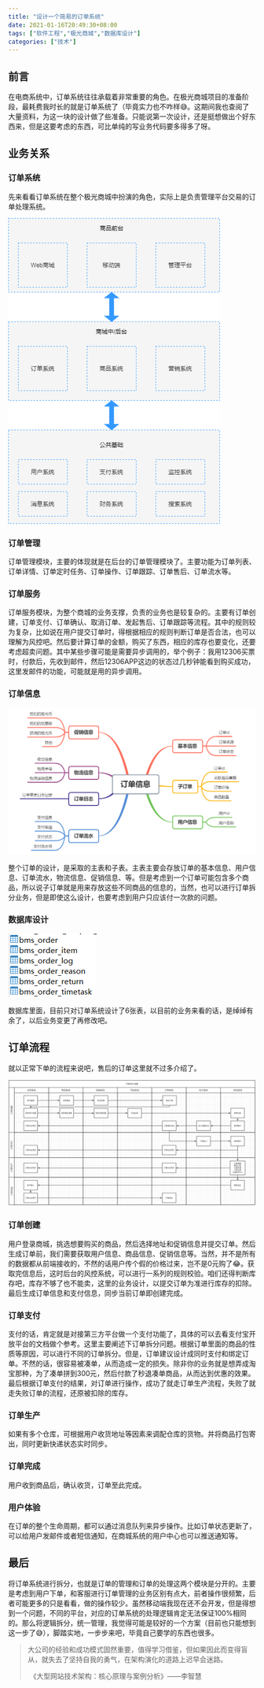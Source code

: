 ```yaml
---
title: "设计一个简易的订单系统"
date: 2021-01-16T20:49:30+08:00
tags: ["软件工程","极光商城","数据库设计"]
categories: ["技术"]
---
```


## 前言

在电商系统中，订单系统往往承载着非常重要的角色。在极光商城项目的准备阶段，最耗费我时长的就是订单系统了（毕竟实力也不咋样😅。这期间我也查阅了大量资料，为这一块的设计做了些准备。只能说第一次设计，还是挺想做出个好东西来，但是这要考虑的东西，可比单纯的写业务代码要多得多了呀。

## 业务关系

### 订单系统

先来看看订单系统在整个极光商城中扮演的角色，实际上是负责管理平台交易的订单处理系统。

![](/images/tech/2021/design-order/design_oeder001.png)

### 订单管理

订单管理模块，主要的体现就是在后台的订单管理模块了。主要功能为订单列表、订单详情、订单定时任务、订单操作、订单跟踪、订单售后、订单流水等。

### 订单服务

订单服务模块，为整个商城的业务支撑，负责的业务也是较复杂的。主要有订单创建，订单支付、订单确认、取消订单、发起售后、订单跟踪等流程。其中的规则较为复杂，比如说在用户提交订单时，得根据相应的规则判断订单是否合法，也可以理解为风控吧。然后要计算订单的金额，购买了东西，相应的库存也要变化，还要考虑超卖问题。其中某些步骤可能是需要异步调用的，举个例子：我用12306买票时，付款后，先收到邮件，然后12306APP这边的状态过几秒钟能看到购买成功，这里发邮件的功能，可能就是用的异步调用。

### 订单信息

![](/images/tech/2021/design-order/design_oeder002.png)

整个订单的设计，是采取的主表和子表。主表主要会存放订单的基本信息、用户信息、订单流水，物流信息、促销信息、等。但是考虑到一个订单可能包含多个商品，所以说子订单就是用来存放这些不同商品的信息的，当然，也可以进行订单拆分业务，但是即使这么设计，也要考虑到用户只应该付一次款的问题。

### 数据库设计

![](/images/tech/2021/design-order/design_oeder003.png)

数据库里面，目前只对订单系统设计了6张表，以目前的业务来看的话，是绰绰有余了，以后业务变更了再修改吧。

## 订单流程

就以正常下单的流程来说吧，售后的订单这里就不过多介绍了。

![](/images/tech/2021/design-order/design_oeder004.png)

### 订单创建

用户登录商城，挑选想要购买的商品，然后选择地址和促销信息并提交订单。然后生成订单前，我们需要获取用户信息、商品信息、促销信息等。当然，并不是所有的数据都从前端接收的，不然的话用户传个假的价格过来，岂不是0元购了😂。获取完信息后，这时后台的风控系统，可以进行一系列的规则校验。咱们还得判断库存吧，库存不够了也不能卖，这里的业务设计，以提交订单为准进行库存的扣除。最后生成订单信息和支付信息，同步当前订单即创建完成。

### 订单支付

支付的话，肯定就是对接第三方平台做一个支付功能了，具体的可以去看支付宝开放平台的文档做个参考。这里主要阐述下订单拆分问题。根据订单里面的商品的性质等原因，可以进行不同的订单拆分。但是，订单建议设计成同时支付和绑定订单。不然的话，很容易被凑单，从而造成一定的损失。除非你的业务就是想弄成淘宝那种，为了凑单拼到300元，然后付款了秒退凑单商品，从而达到优惠的效果。最后根据订单支付的结果，对订单进行操作，成功了就走订单生产流程，失败了就走失败订单的流程，还原被扣除的库存。

### 订单生产

如果有多个仓库，可根据用户收货地址等因素来调配仓库的货物。并将商品打包寄出，同时更新快递状态实时同步。

### 订单完成

用户收到商品后，确认收货，订单至此完成。

### 用户体验

在订单的整个生命周期，都可以通过消息队列来异步操作。比如订单状态更新了，可以给用户发邮件或者短信通知，在商城系统的用户中心也可以推送通知等。

## 最后

将订单系统进行拆分，也就是订单的管理和订单的处理这两个模块是分开的。主要是考虑到用户下单，和客服进行订单管理的业务区别有点大，前者操作很频繁，后者可能更多的只是看看，做的操作较少。虽然移动端我现在还不会开发，但是得想到一个问题，不同的平台，对应的订单系统的处理逻辑肯定无法保证100%相同的。那么将逻辑拆分，统一管理，我觉得可能是较好的一个方案（目前也只能想到这一步了😅），脚踏实地，一步步来吧，毕竟自己要学的东西也很多。

> 大公司的经验和成功模式固然重要，值得学习借鉴，但如果因此而变得盲从，就失去了坚持自我的勇气，在架构演化的道路上迟早会迷路。	
>
> ​				《大型网站技术架构：核心原理与案例分析》——李智慧